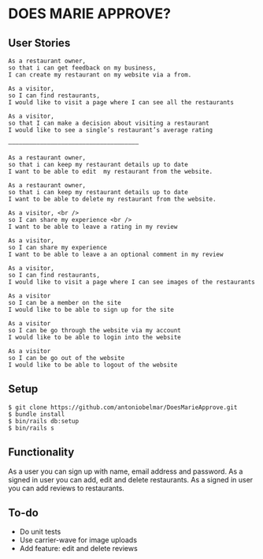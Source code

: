 # DOES MARIE APPROVE?

## User Stories
```
As a restaurant owner,
so that i can get feedback on my business,
I can create my restaurant on my website via a from.

As a visitor,
so I can find restaurants,
I would like to visit a page where I can see all the restaurants

As a visitor,
so that I can make a decision about visiting a restaurant
I would like to see a single’s restaurant’s average rating

—————————————————————————————————————

As a restaurant owner,
so that i can keep my restaurant details up to date
I want to be able to edit  my restaurant from the website.

As a restaurant owner,
so that i can keep my restaurant details up to date
I want to be able to delete my restaurant from the website.

As a visitor, <br />
so I can share my experience <br />
I want to be able to leave a rating in my review

As a visitor,
so I can share my experience
I want to be able to leave a an optional comment in my review

As a visitor,
so I can find restaurants,
I would like to visit a page where I can see images of the restaurants

As a visitor
so I can be a member on the site
I would like to be able to sign up for the site

As a visitor
so I can be go through the website via my account
I would like to be able to login into the website

As a visitor
so I can be go out of the website
I would like to be able to logout of the website  
```
## Setup
```
$ git clone https://github.com/antoniobelmar/DoesMarieApprove.git
$ bundle install
$ bin/rails db:setup
$ bin/rails s
```

## Functionality
As a user you can sign up with name, email address and password. As a signed in user you can add, edit and delete restaurants. As a signed in user you can add reviews to restaurants.

## To-do
- Do unit tests
- Use carrier-wave for image uploads
- Add feature: edit and delete reviews
